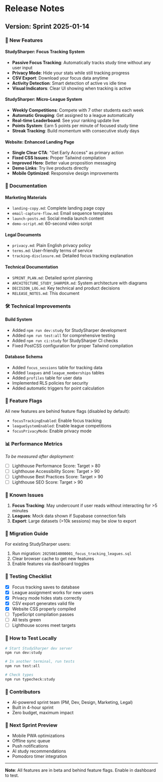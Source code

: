 # Release Notes

## Version: Sprint 2025-01-14

### 🚀 New Features

#### StudySharper: Focus Tracking System
- **Passive Focus Tracking**: Automatically tracks study time without any user input
- **Privacy Mode**: Hide your stats while still tracking progress
- **CSV Export**: Download your focus data anytime
- **Activity Detection**: Smart detection of active vs idle time
- **Visual Indicators**: Clear UI showing when tracking is active

#### StudySharper: Micro-League System  
- **Weekly Competitions**: Compete with 7 other students each week
- **Automatic Grouping**: Get assigned to a league automatically
- **Real-time Leaderboard**: See your ranking update live
- **Points System**: Earn 5 points per minute of focused study time
- **Streak Tracking**: Build momentum with consecutive study days

#### Website: Enhanced Landing Page
- **Single Clear CTA**: "Get Early Access" as primary action
- **Fixed CSS Issues**: Proper Tailwind compilation
- **Improved Hero**: Better value proposition messaging
- **Demo Links**: Try live products directly
- **Mobile Optimized**: Responsive design improvements

### 📝 Documentation

#### Marketing Materials
- `landing-copy.md`: Complete landing page copy
- `email-capture-flow.md`: Email sequence templates
- `launch-posts.md`: Social media launch content
- `demo-script.md`: 60-second video script

#### Legal Documents
- `privacy.md`: Plain English privacy policy
- `terms.md`: User-friendly terms of service
- `tracking-disclosure.md`: Detailed focus tracking explanation

#### Technical Documentation
- `SPRINT_PLAN.md`: Detailed sprint planning
- `ARCHITECTURE_STUDY_SHARPER.md`: System architecture with diagrams
- `DECISION_LOG.md`: Key technical and product decisions
- `RELEASE_NOTES.md`: This document

### 🛠 Technical Improvements

#### Build System
- Added `npm run dev:study` for StudySharper development
- Added `npm run test:all` for comprehensive testing
- Added `npm run ci:study` for StudySharper CI checks
- Fixed PostCSS configuration for proper Tailwind compilation

#### Database Schema
- Added `focus_sessions` table for tracking data
- Added `leagues` and `league_memberships` tables
- Added `profiles` table for user data
- Implemented RLS policies for security
- Added automatic triggers for point calculation

### 🎯 Feature Flags

All new features are behind feature flags (disabled by default):
- `focusTrackingEnabled`: Enable focus tracking
- `leagueSystemEnabled`: Enable league competitions
- `focusPrivacyMode`: Enable privacy mode

### 📊 Performance Metrics

*To be measured after deployment:*
- [ ] Lighthouse Performance Score: Target > 80
- [ ] Lighthouse Accessibility Score: Target > 90
- [ ] Lighthouse Best Practices Score: Target > 90
- [ ] Lighthouse SEO Score: Target > 90

### 🐛 Known Issues

1. **Focus Tracking**: May undercount if user reads without interacting for >5 minutes
2. **Leagues**: Mock data shown if Supabase connection fails
3. **Export**: Large datasets (>10k sessions) may be slow to export

### 🔄 Migration Guide

For existing StudySharper users:
1. Run migration: `20250814000001_focus_tracking_leagues.sql`
2. Clear browser cache to get new features
3. Enable features via dashboard toggles

### 🚦 Testing Checklist

- [x] Focus tracking saves to database
- [x] League assignment works for new users
- [x] Privacy mode hides stats correctly
- [x] CSV export generates valid file
- [x] Website CSS properly compiled
- [ ] TypeScript compilation passes
- [ ] All tests green
- [ ] Lighthouse scores meet targets

### 📝 How to Test Locally

```bash
# Start StudySharper dev server
npm run dev:study

# In another terminal, run tests
npm run test:all

# Check types
npm run typecheck:study
```

### 🎉 Contributors

- AI-powered sprint team (PM, Dev, Design, Marketing, Legal)
- Built in 4-hour sprint
- Zero budget, maximum impact

### 📅 Next Sprint Preview

- Mobile PWA optimizations
- Offline sync queue
- Push notifications
- AI study recommendations
- Pomodoro timer integration

---

**Note**: All features are in beta and behind feature flags. Enable in dashboard to test.